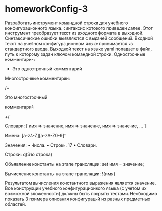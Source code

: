 # homeworkConfig-3

Разработать инструмент командной строки для учебного конфигурационного
языка, синтаксис которого приведен далее. Этот инструмент преобразует текст из
входного формата в выходной. Синтаксические ошибки выявляются с выдачей
сообщений.
Входной текст на учебном конфигурационном языке принимается из
стандартного ввода. Выходной текст на языке yaml попадает в файл, путь к
которому задан ключом командной строки.
Однострочные комментарии:

* Это однострочный комментарий

Многострочные комментарии:

/+

Это многострочный

комментарий

+/

Словари:
[
 имя => значение,
 имя => значение,
 имя => значение,
 ...
]

Имена:
[a-zA-Z][a-zA-Z0-9]*

Значения:
• Числа.
• Строки.
17
• Словари.

Строки:
q(Это строка)

Объявление константы на этапе трансляции:
set имя = значение;

Вычисление константы на этапе трансляции:
!{имя}

Результатом вычисления константного выражения является значение.
Все конструкции учебного конфигурационного языка (с учетом их
возможной вложенности) должны быть покрыты тестами. Необходимо показать 3
примера описания конфигураций из разных предметных областей.
